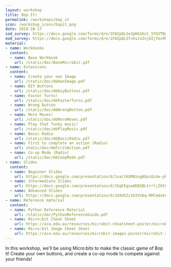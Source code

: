 ```yaml
---
layout: workshop
title: Bop It!
permalink: /workshops/bop_it
icon: /workshop_icons/bopit.png
date: 2019-10-17
sod_survey: https://docs.google.com/forms/d/e/1FAIpQLSe3pHG1HcC_SYGVTNgJkWkFln-Y8LoaZCrr8VaSAwMMtJOHfw/viewform
eod_survey: https://docs.google.com/forms/d/e/1FAIpQLSfxhszvZvjmIjYev9hJiMuoMtT8UuGKJKnZ4cIYaAHvHwk_Tw/viewform
material:
- name: Workbooks
  content:
  - name: Base Workbook
    url: /static/doc/BaseMicrobit.pdf
- name: Extensions
  content:
  - name: Create your own Image
    url: /static/doc/mbOwnImage.pdf
  - name: DIY Buttons
    url: /static/doc/mbDiyButtons.pdf
  - name: Faster Turns!
    url: /static/doc/mbFasterTurns.pdf
  - name: Wrong Button
    url: /static/doc/mbWrongButton.pdf
  - name: More Moves!
    url: /static/doc/mbMoreMoves.pdf
  - name: Play that funky music!
    url: /static/doc/mbPlayMusic.pdf
  - name: Basic Radio
    url: /static/doc/mbBasicRadio.pdf
  - name: First to complete an action (Radio)
    url: static/doc/mbFirstAction.pdf
  - name: Co-op Mode (Radio)
    url: /static/doc/mbCoopMode.pdf
- name: Slides
  content:
  - name: Beginner Slides
    url: https://docs.google.com/presentation/d/1vxLtKUM8zogAQxzGL6e-pk3VSJlVKyQ3lBytMZ_aka8/edit?usp=sharing
  - name: Intermediate Slides
    url: https://docs.google.com/presentation/d/1GqFEgiw6EB1BLtrrljIOtGpVvPzLJlWrdy7yLkmMiow/edit?usp=sharing
  - name: Advanced Slides
    url: https://docs.google.com/presentation/d/1XXHSZz1hIVn6q-RMlmdxkG_quj058UIexYZZuP9os6c/edit?usp=sharing
- name: Reference material
  content:
  - name: Python Reference Material
    url: /static/doc/PythonReferenceGuide.pdf
  - name: Micro:bit Cheat Sheet
    url: https://aca.edu.au/resources/microbit-cheatsheet-poster/microbit-cheatsheet.pdf
  - name: Micro:bit Image Cheat Sheet
    url: https://aca.edu.au/resources/microbit-images-poster/microbit-images.pdf
---
```


In this workshop, we'll be using Micro:bits to make the classic game of Bop it! Create your own buttons, and create a co-op mode to compete against your friends!
